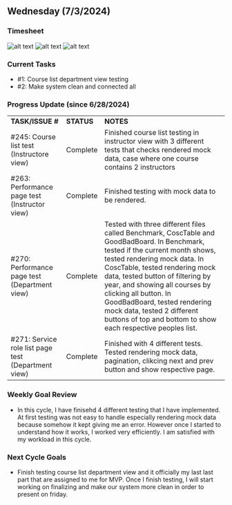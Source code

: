 <!--------------------------------------------------------------------------------------------------------------------------------------------------------------------------------------------->
## Wednesday (7/3/2024)

### Timesheet
![alt text](https://github.com/UBCO-COSC499-Summer-2024/team-6-capstone-team_6ix/blob/Kevin-weekly-logs/docs/weekly%20logs/Kevin%20Kim/Clockify%20images/6.28-7.2/8.1.1.png)
![alt text](https://github.com/UBCO-COSC499-Summer-2024/team-6-capstone-team_6ix/blob/Kevin-weekly-logs/docs/weekly%20logs/Kevin%20Kim/Clockify%20images/6.28-7.2/8.1.2.png)
![alt text](https://github.com/UBCO-COSC499-Summer-2024/team-6-capstone-team_6ix/blob/Kevin-weekly-logs/docs/weekly%20logs/Kevin%20Kim/Clockify%20images/6.28-7.2/8.1.3.png)


### Current Tasks
  * #1: Course list department view testing
  * #2: Make system clean and connected all


### Progress Update (since 6/28/2024)
<table>
    <tr>
        <td><strong>TASK/ISSUE #</strong>
        </td>
        <td><strong>STATUS</strong>
        </td>
        <td><strong>NOTES</strong>
        </td>
    </tr>
    <tr>
        <!-- Task/Issue # -->
        <td>#245: Course list test (Instructore view)
        </td>
        <!-- Status -->
        <td>Complete
        </td>
        <!-- Notes -->
        <td>Finished course list testing in instructor view with 3 different tests that checks rendered mock data, case where one course contains 2 instructors
        </td>
    </tr>
    <tr>
        <!-- Task/Issue # -->
        <td>#263: Performance page test (Instructor view)
        </td>
        <!-- Status -->
        <td>Complete
        </td>
        <!-- Notes -->
        <td>Finished testing with mock data to be rendered.
        </td>
    </tr>
    <tr>
        <!-- Task/Issue # -->
        <td>#270: Performance page test (Department view)
        </td>
        <!-- Status -->
        <td>Complete
        </td>
        <!-- Notes -->
        <td>Tested with three different files called Benchmark, CoscTable and GoodBadBoard. In Benchmark, tested if the current month shows, tested rendering mock data. In CoscTable, tested rendering mock data, tested button of filtering by year, and showing all courses by clicking all button. In GoodBadBoard, tested rendering mock data, tested 2 different buttons of top and bottom to show each respective peoples list. 
        </td>
    </tr>
    <tr>
        <!-- Task/Issue # -->
        <td>#271: Service role list page test (Department view)
        </td>
        <!-- Status -->
        <td>Complete
        </td>
        <!-- Notes -->
        <td>Finished with 4 different tests. Tested rendering mock data, pagination, clikcing next and prev button and show respective page.
        </td>
    </tr>
</table>

### Weekly Goal Review
  * In this cycle, I have finisehd 4 different testing that I have implemented. At first testing was not easy to handle especially rendering mock data because somehow it kept giving me an error. However once I started to understand how it works, I worked very efficiently. I am satisfied with my workload in this cycle.

### Next Cycle Goals
  * Finish testing course list department view and it officially my last last part that are assigned to me for MVP. Once I finish testing, I will start working on finalizing and make our system more clean in order to present on friday.
